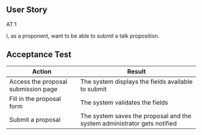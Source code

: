 ## User Story
AT 1

I, as a proponent, want to be able to submit a talk proposition.

## Acceptance Test

|                Action               | Result                                                                   |
|-------------------------------------|--------------------------------------------------------------------------|
| Access the proposal submission page | The system displays the fields available to submit                       |
| Fill in the proposal form           | The system validates the fields                                          |
| Submit a proposal                   | The system saves the proposal and the system administrator gets notified |

